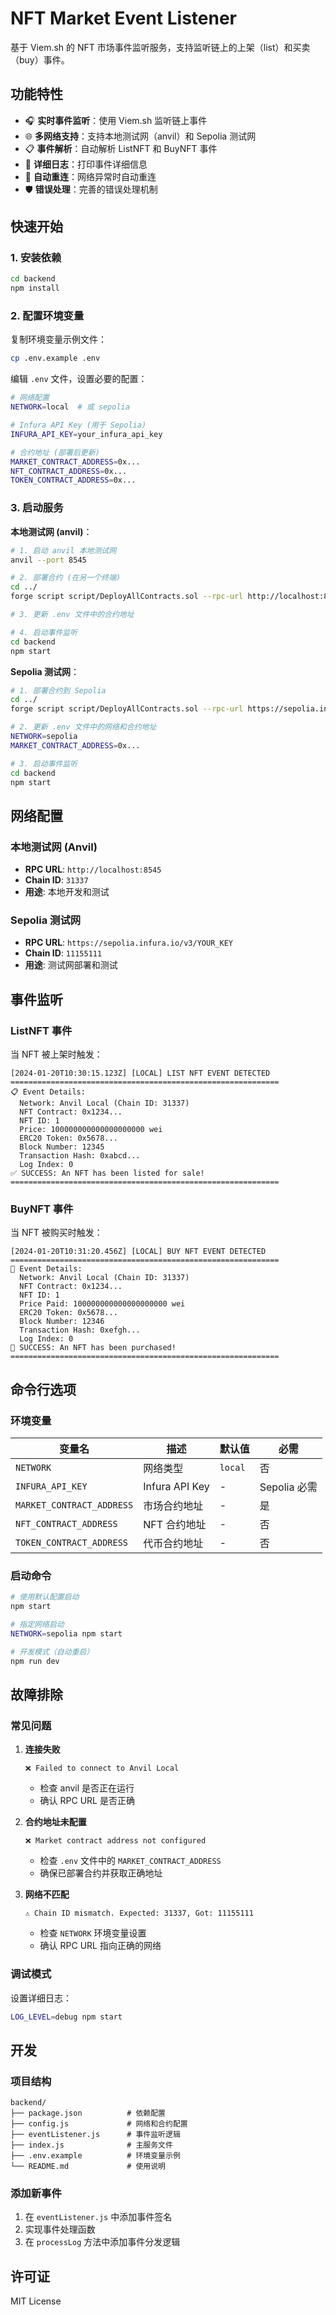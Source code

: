 # NFT Market Event Listener

基于 Viem.sh 的 NFT 市场事件监听服务，支持监听链上的上架（list）和买卖（buy）事件。

## 功能特性

- 🎧 **实时事件监听**：使用 Viem.sh 监听链上事件
- 🌐 **多网络支持**：支持本地测试网（anvil）和 Sepolia 测试网
- 📋 **事件解析**：自动解析 ListNFT 和 BuyNFT 事件
- 📝 **详细日志**：打印事件详细信息
- 🔄 **自动重连**：网络异常时自动重连
- 🛡️ **错误处理**：完善的错误处理机制

## 快速开始

### 1. 安装依赖

```bash
cd backend
npm install
```

### 2. 配置环境变量

复制环境变量示例文件：
```bash
cp .env.example .env
```

编辑 `.env` 文件，设置必要的配置：
```bash
# 网络配置
NETWORK=local  # 或 sepolia

# Infura API Key (用于 Sepolia)
INFURA_API_KEY=your_infura_api_key

# 合约地址 (部署后更新)
MARKET_CONTRACT_ADDRESS=0x...
NFT_CONTRACT_ADDRESS=0x...
TOKEN_CONTRACT_ADDRESS=0x...
```

### 3. 启动服务

**本地测试网 (anvil)**：
```bash
# 1. 启动 anvil 本地测试网
anvil --port 8545

# 2. 部署合约 (在另一个终端)
cd ../
forge script script/DeployAllContracts.sol --rpc-url http://localhost:8545 --broadcast

# 3. 更新 .env 文件中的合约地址

# 4. 启动事件监听
cd backend
npm start
```

**Sepolia 测试网**：
```bash
# 1. 部署合约到 Sepolia
cd ../
forge script script/DeployAllContracts.sol --rpc-url https://sepolia.infura.io/v3/YOUR_KEY --broadcast

# 2. 更新 .env 文件中的网络和合约地址
NETWORK=sepolia
MARKET_CONTRACT_ADDRESS=0x...

# 3. 启动事件监听
cd backend
npm start
```

## 网络配置

### 本地测试网 (Anvil)
- **RPC URL**: `http://localhost:8545`
- **Chain ID**: `31337`
- **用途**: 本地开发和测试

### Sepolia 测试网
- **RPC URL**: `https://sepolia.infura.io/v3/YOUR_KEY`
- **Chain ID**: `11155111`
- **用途**: 测试网部署和测试

## 事件监听

### ListNFT 事件
当 NFT 被上架时触发：
```
[2024-01-20T10:30:15.123Z] [LOCAL] LIST NFT EVENT DETECTED
============================================================
📋 Event Details:
  Network: Anvil Local (Chain ID: 31337)
  NFT Contract: 0x1234...
  NFT ID: 1
  Price: 100000000000000000000 wei
  ERC20 Token: 0x5678...
  Block Number: 12345
  Transaction Hash: 0xabcd...
  Log Index: 0
✅ SUCCESS: An NFT has been listed for sale!
============================================================
```

### BuyNFT 事件
当 NFT 被购买时触发：
```
[2024-01-20T10:31:20.456Z] [LOCAL] BUY NFT EVENT DETECTED
============================================================
🛒 Event Details:
  Network: Anvil Local (Chain ID: 31337)
  NFT Contract: 0x1234...
  NFT ID: 1
  Price Paid: 100000000000000000000 wei
  ERC20 Token: 0x5678...
  Block Number: 12346
  Transaction Hash: 0xefgh...
  Log Index: 0
🎉 SUCCESS: An NFT has been purchased!
============================================================
```

## 命令行选项

### 环境变量

| 变量名 | 描述 | 默认值 | 必需 |
|--------|------|--------|------|
| `NETWORK` | 网络类型 | `local` | 否 |
| `INFURA_API_KEY` | Infura API Key | - | Sepolia 必需 |
| `MARKET_CONTRACT_ADDRESS` | 市场合约地址 | - | 是 |
| `NFT_CONTRACT_ADDRESS` | NFT 合约地址 | - | 否 |
| `TOKEN_CONTRACT_ADDRESS` | 代币合约地址 | - | 否 |

### 启动命令

```bash
# 使用默认配置启动
npm start

# 指定网络启动
NETWORK=sepolia npm start

# 开发模式（自动重启）
npm run dev
```

## 故障排除

### 常见问题

1. **连接失败**
   ```
   ❌ Failed to connect to Anvil Local
   ```
   - 检查 anvil 是否正在运行
   - 确认 RPC URL 是否正确

2. **合约地址未配置**
   ```
   ❌ Market contract address not configured
   ```
   - 检查 `.env` 文件中的 `MARKET_CONTRACT_ADDRESS`
   - 确保已部署合约并获取正确地址

3. **网络不匹配**
   ```
   ⚠️ Chain ID mismatch. Expected: 31337, Got: 11155111
   ```
   - 检查 `NETWORK` 环境变量设置
   - 确认 RPC URL 指向正确的网络

### 调试模式

设置详细日志：
```bash
LOG_LEVEL=debug npm start
```

## 开发

### 项目结构
```
backend/
├── package.json          # 依赖配置
├── config.js             # 网络和合约配置
├── eventListener.js      # 事件监听逻辑
├── index.js              # 主服务文件
├── .env.example          # 环境变量示例
└── README.md             # 使用说明
```

### 添加新事件

1. 在 `eventListener.js` 中添加事件签名
2. 实现事件处理函数
3. 在 `processLog` 方法中添加事件分发逻辑

## 许可证

MIT License
